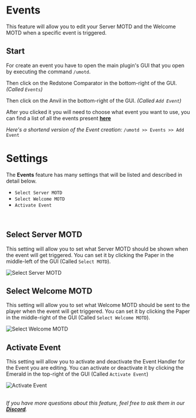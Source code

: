 # Events
This feature will allow you to edit your Server MOTD and the Welcome MOTD when a specific event is triggered.
<br>

## Start
For create an event you have to open the main plugin's GUI that you open by executing the command `/umotd`.
<br>

Then click on the Redstone Comparator in the bottom-right of the GUI. *(Called `Events`)*
<br>

Then click on the Anvil in the bottom-right of the GUI. *(Called `Add Event`)*
<br>

After you clicked it you will need to choose what event you want to use, you can find a list of all the events present **[here](../events/index.md)**
<br>

*Here's a shortend version of the Event creation:*
`/umotd >> Events >> Add Event`
<br>

# Settings
The **Events** feature has many settings that will be listed and described in detail below.
<br>

- `Select Server MOTD`
- `Select Welcome MOTD`
- `Activate Event`
<br>

## Select Server MOTD
This setting will allow you to set what Server MOTD should be shown when the event will get triggered. You can set it by clicking the Paper in the middle-left of the GUI (Called `Select MOTD`).
<br>

![Select Server MOTD](https://i.imgur.com/7iU0ZNV.png)
<br>

## Select Welcome MOTD
This setting will allow you to set what Welcome MOTD should be sent to the player when the event will get triggered. You can set it by clicking the Paper in the middle-right of the GUI (Called `Select Welcome MOTD`).
<br>

![Select Welcome MOTD](https://i.imgur.com/qlLK4rH.png)
<br>

## Activate Event
This setting will allow you to activate and deactivate the Event Handler for the Event you are editing. You can activate or deactivate it by clicking the Emerald in the top-right of the GUI (Called `Activate Event`)
<br>

![Activate Event](https://i.imgur.com/0nADWwe.png)
<br>
<br>

_If you have more questions about this feature, feel free to ask them in our **[Discord](https://discord.gg/3JuHDm8)**._
